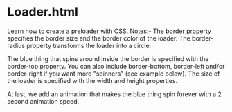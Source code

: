 # Loader.html
Learn how to create a preloader with CSS.
Notes:-
The border property specifies the border size and the border color of the loader. The border-radius property transforms the loader into a circle.

The blue thing that spins around inside the border is specified with the border-top property. You can also include border-bottom, border-left and/or border-right if you want more "spinners" (see example below).
The size of the loader is specified with the width and height properties.

At last, we add an animation that makes the blue thing spin forever with a 2 second animation speed.
